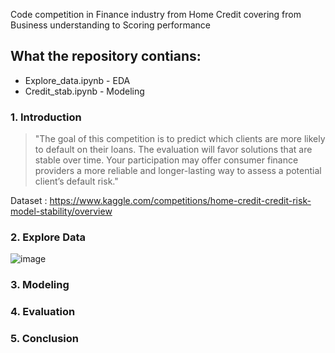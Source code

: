 
Code competition in Finance industry from Home Credit covering from Business understanding to Scoring performance
## What the repository contians: 
* Explore_data.ipynb - EDA
* Credit_stab.ipynb - Modeling
### 1. Introduction
>"The goal of this competition is to predict which clients are more likely to default on their loans. The evaluation will favor solutions that are stable over time.
Your participation may offer consumer finance providers a more reliable and longer-lasting way to assess a potential client’s default risk."
>
Dataset : https://www.kaggle.com/competitions/home-credit-credit-risk-model-stability/overview



### 2. Explore Data
![image](https://github.com/jackitchai/Credit-risk-model-stability/assets/107567014/48494143-db71-4645-bdb7-2281509c6d65)

### 3. Modeling


### 4. Evaluation

### 5. Conclusion
